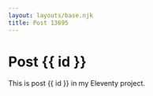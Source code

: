 ```yaml
---
layout: layouts/base.njk
title: Post 13695
---
```


# Post {{ id }}

This is post {{ id }} in my Eleventy project.
